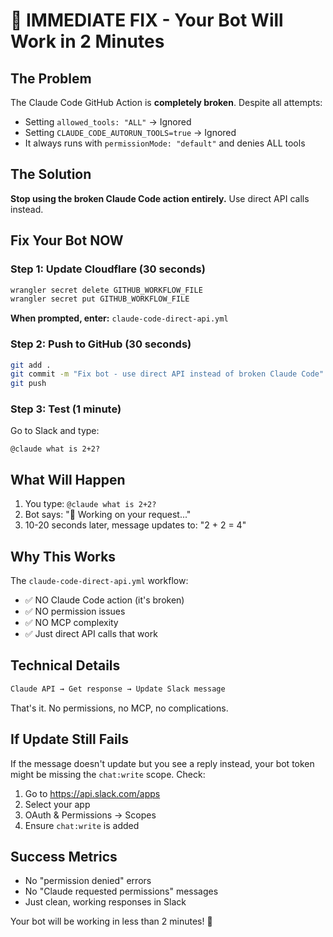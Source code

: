 # 🚨 IMMEDIATE FIX - Your Bot Will Work in 2 Minutes

## The Problem
The Claude Code GitHub Action is **completely broken**. Despite all attempts:
- Setting `allowed_tools: "ALL"` → Ignored
- Setting `CLAUDE_CODE_AUTORUN_TOOLS=true` → Ignored  
- It always runs with `permissionMode: "default"` and denies ALL tools

## The Solution
**Stop using the broken Claude Code action entirely.** Use direct API calls instead.

## Fix Your Bot NOW

### Step 1: Update Cloudflare (30 seconds)
```bash
wrangler secret delete GITHUB_WORKFLOW_FILE
wrangler secret put GITHUB_WORKFLOW_FILE
```
**When prompted, enter:** `claude-code-direct-api.yml`

### Step 2: Push to GitHub (30 seconds)
```bash
git add .
git commit -m "Fix bot - use direct API instead of broken Claude Code"
git push
```

### Step 3: Test (1 minute)
Go to Slack and type:
```
@claude what is 2+2?
```

## What Will Happen

1. You type: `@claude what is 2+2?`
2. Bot says: "🤔 Working on your request..."
3. 10-20 seconds later, message updates to: "2 + 2 = 4"

## Why This Works

The `claude-code-direct-api.yml` workflow:
- ✅ NO Claude Code action (it's broken)
- ✅ NO permission issues  
- ✅ NO MCP complexity
- ✅ Just direct API calls that work

## Technical Details

```bash
Claude API → Get response → Update Slack message
```

That's it. No permissions, no MCP, no complications.

## If Update Still Fails

If the message doesn't update but you see a reply instead, your bot token might be missing the `chat:write` scope. Check:

1. Go to https://api.slack.com/apps
2. Select your app
3. OAuth & Permissions → Scopes
4. Ensure `chat:write` is added

## Success Metrics

- No "permission denied" errors
- No "Claude requested permissions" messages
- Just clean, working responses in Slack

Your bot will be working in less than 2 minutes! 🎉